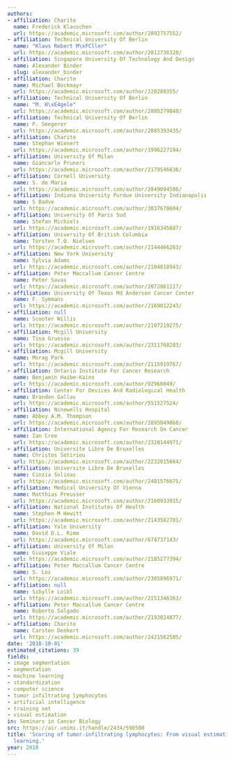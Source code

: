 ```yaml
---
authors:
- affiliation: Charite
  name: Frederick Klauschen
  url: https://academic.microsoft.com/author/2092757552/
- affiliation: Technical University Of Berlin
  name: "Klaus Robert M\xFCller"
  url: https://academic.microsoft.com/author/2012736320/
- affiliation: Singapore University Of Technology And Design
  name: Alexander Binder
  slug: alexander_binder
- affiliation: Charite
  name: Michael Bockmayr
  url: https://academic.microsoft.com/author/220289355/
- affiliation: Technical University Of Berlin
  name: "M. H\xE4gele"
  url: https://academic.microsoft.com/author/2805279840/
- affiliation: Technical University Of Berlin
  name: P. Seegerer
  url: https://academic.microsoft.com/author/2885393435/
- affiliation: Charite
  name: Stephan Wienert
  url: https://academic.microsoft.com/author/1996227194/
- affiliation: University Of Milan
  name: Giancarlo Pruneri
  url: https://academic.microsoft.com/author/2179546636/
- affiliation: Cornell University
  name: S. de Maria
  url: https://academic.microsoft.com/author/2849094586/
- affiliation: Indiana University Purdue University Indianapolis
  name: S Badve
  url: https://academic.microsoft.com/author/3037678604/
- affiliation: University Of Paris Sud
  name: Stefan Michiels
  url: https://academic.microsoft.com/author/1916345687/
- affiliation: University Of British Columbia
  name: Torsten T.O. Nielsen
  url: https://academic.microsoft.com/author/2144466263/
- affiliation: New York University
  name: Sylvia Adams
  url: https://academic.microsoft.com/author/2104818943/
- affiliation: Peter Maccallum Cancer Centre
  name: Peter Savas
  url: https://academic.microsoft.com/author/2072861117/
- affiliation: University Of Texas Md Anderson Cancer Center
  name: F. Symmans
  url: https://academic.microsoft.com/author/2169012243/
- affiliation: null
  name: Scooter Willis
  url: https://academic.microsoft.com/author/2107219275/
- affiliation: Mcgill University
  name: Tina Gruosso
  url: https://academic.microsoft.com/author/2311768283/
- affiliation: Mcgill University
  name: Morag Park
  url: https://academic.microsoft.com/author/2115919767/
- affiliation: Ontario Institute For Cancer Research
  name: Benjamin Haibe-Kains
  url: https://academic.microsoft.com/author/92960049/
- affiliation: Center For Devices And Radiological Health
  name: Brandon Gallas
  url: https://academic.microsoft.com/author/551527524/
- affiliation: Ninewells Hospital
  name: Abbey A.M. Thompson
  url: https://academic.microsoft.com/author/2895049868/
- affiliation: International Agency For Research On Cancer
  name: Ian Cree
  url: https://academic.microsoft.com/author/2320144971/
- affiliation: Universite Libre De Bruxelles
  name: Christos Sotiriou
  url: https://academic.microsoft.com/author/2232015664/
- affiliation: Universite Libre De Bruxelles
  name: Cinzia Solinas
  url: https://academic.microsoft.com/author/2481576675/
- affiliation: Medical University Of Vienna
  name: Matthias Preusser
  url: https://academic.microsoft.com/author/2160933915/
- affiliation: National Institutes Of Health
  name: Stephen M Hewitt
  url: https://academic.microsoft.com/author/2143582781/
- affiliation: Yale University
  name: David D.L. Rimm
  url: https://academic.microsoft.com/author/674737143/
- affiliation: University Of Milan
  name: Giuseppe Viale
  url: https://academic.microsoft.com/author/2185277394/
- affiliation: Peter Maccallum Cancer Centre
  name: S. Loi
  url: https://academic.microsoft.com/author/2305896971/
- affiliation: null
  name: Sibylle Loibl
  url: https://academic.microsoft.com/author/2151346363/
- affiliation: Peter Maccallum Cancer Centre
  name: Roberto Salgado
  url: https://academic.microsoft.com/author/2193024877/
- affiliation: Charite
  name: Carsten Denkert
  url: https://academic.microsoft.com/author/2421562505/
date: '2018-10-01'
estimated_citations: 39
fields:
- image segmentation
- segmentation
- machine learning
- standardization
- computer science
- tumor infiltrating lymphocytes
- artificial intelligence
- training set
- visual estimation
in: Seminars in Cancer Biology
src: https://air.unimi.it/handle/2434/590508
title: 'Scoring of tumor-infiltrating lymphocytes: From visual estimation to machine
  learning.'
year: 2018
---
```

